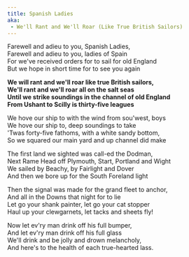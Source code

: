 ```yaml
---  
title: Spanish Ladies
aka:
 - We'll Rant and We'll Roar (Like True British Sailors)
---  
```

  
Farewell and adieu to you, Spanish Ladies,  
Farewell and adieu to you, ladies of Spain  
For we've received orders for to sail for old England  
But we hope in short time for to see you again  

**We will rant and we'll roar like true British sailors,**  
**We'll rant and we'll roar all on the salt seas**  
**Until we strike soundings in the channel of old England**  
**From Ushant to Scilly is thirty-five leagues**  

We hove our ship to with the wind from sou'west, boys  
We hove our ship to, deep soundings to take  
'Twas forty-five fathoms, with a white sandy bottom,  
So we squared our main yard and up channel did make  

The first land we sighted was call-ed the Dodman,  
Next Rame Head off Plymouth, Start, Portland and Wight  
We sailed by Beachy, by Fairlight and Dover  
And then we bore up for the South Foreland light  

Then the signal was made for the grand fleet to anchor,  
And all in the Downs that night for to lie  
Let go your shank painter, let go your cat stopper  
Haul up your clewgarnets, let tacks and sheets fly!  

Now let ev'ry man drink off his full bumper,  
And let ev'ry man drink off his full glass  
We'll drink and be jolly and drown melancholy,  
And here's to the health of each true-hearted lass.